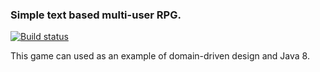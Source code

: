 ### Simple text based multi-user RPG.

[![Build status](https://travis-ci.org/gushakov/textrpg.svg?branch=master)](https://travis-ci.org/gushakov/text.rpg)

This game can used as an example of domain-driven design and Java 8.